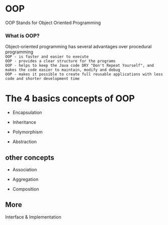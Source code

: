 # OOP
OOP Stands for Object Oriented Programming
### What is OOP?
Object-oriented programming has several advantages over procedural programming
<br>
`OOP - is faster and easier to execute`
<br>
`OOP - provides a clear structure for the programs`
<br>
`OOP - helps to keep the Java code DRY "Don't Repeat Yourself", and makes the code easier to maintain, modify and debug`
<br>
`OOP - makes it possible to create full reusable applications with less code and shorter development time`

# The 4 basics concepts of OOP
- Encapsulation

- Inheritance

- Polymorphism

- Abstraction

## other concepts

- Association

- Aggregation

- Composition


## More

Interface & Implementation

